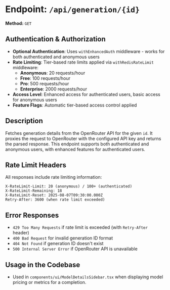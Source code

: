 # Endpoint: `/api/generation/{id}`

**Method:** `GET`

## Authentication & Authorization

- **Optional Authentication**: Uses `withEnhancedAuth` middleware - works for both authenticated and anonymous users
- **Rate Limiting**: Tier-based rate limits applied via `withRedisRateLimit` middleware:
  - **Anonymous**: 20 requests/hour
  - **Free**: 100 requests/hour
  - **Pro**: 500 requests/hour
  - **Enterprise**: 2000 requests/hour
- **Access Level**: Enhanced access for authenticated users, basic access for anonymous users
- **Feature Flags**: Automatic tier-based access control applied

## Description

Fetches generation details from the OpenRouter API for the given `id`. It proxies the request to OpenRouter with the configured API key and returns the parsed response. This endpoint supports both authenticated and anonymous users, with enhanced features for authenticated users.

## Rate Limit Headers

All responses include rate limiting information:

```
X-RateLimit-Limit: 20 (anonymous) / 100+ (authenticated)
X-RateLimit-Remaining: 18
X-RateLimit-Reset: 2025-08-07T09:30:00.000Z
Retry-After: 3600 (when rate limit exceeded)
```

## Error Responses

- `429 Too Many Requests` if rate limit is exceeded (with `Retry-After` header)
- `400 Bad Request` for invalid generation ID format
- `404 Not Found` if generation ID doesn't exist
- `500 Internal Server Error` if OpenRouter API is unavailable

## Usage in the Codebase

- Used in `components/ui/ModelDetailsSidebar.tsx` when displaying model pricing or metrics for a completion.
